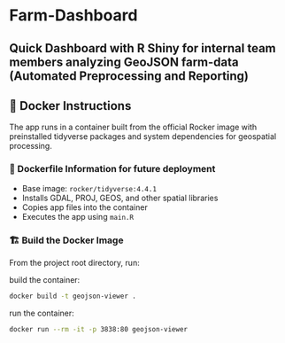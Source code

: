 # Farm-Dashboard
Quick Dashboard with R Shiny for internal team members analyzing GeoJSON farm-data
(Automated Preprocessing and Reporting)
---

## 🐳 Docker Instructions

The app runs in a container built from the official Rocker image with preinstalled tidyverse packages and system dependencies for geospatial processing.

### 🔧 Dockerfile Information for future deployment

- Base image: `rocker/tidyverse:4.4.1`
- Installs GDAL, PROJ, GEOS, and other spatial libraries
- Copies app files into the container
- Executes the app using `main.R`

### 🏗️ Build the Docker Image

From the project root directory, run:

build the container:
```bash
docker build -t geojson-viewer .
```

run the container:
```bash
docker run --rm -it -p 3838:80 geojson-viewer
```

